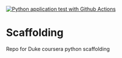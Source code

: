 [![Python application test with Github Actions](https://github.com/iwadhwa-informatica/Scaffolding/actions/workflows/main.yml/badge.svg?branch=main)](https://github.com/iwadhwa-informatica/Scaffolding/actions/workflows/main.yml)
# Scaffolding
Repo for Duke coursera python scaffolding
